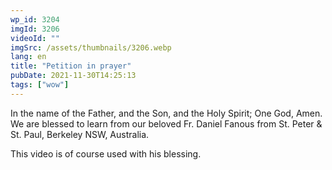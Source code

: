 ```yaml
---
wp_id: 3204
imgId: 3206
videoId: ""
imgSrc: /assets/thumbnails/3206.webp
lang: en
title: "Petition in prayer"
pubDate: 2021-11-30T14:25:13
tags: ["wow"]
---
```


<p>In the name of the Father, and the Son, and the Holy Spirit; One God, Amen. We are blessed to learn from our beloved Fr. Daniel Fanous from St. Peter &amp; St. Paul, Berkeley NSW, Australia.</p>
<p>This video is of course used with his blessing.</p>
<p>&nbsp;</p>
